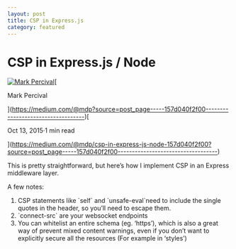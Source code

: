 ```yaml
---
layout: post
title: CSP in Express.js
category: featured
---
```


CSP in Express.js / Node
========================

[![Mark Percival](https://miro.medium.com/fit/c/56/56/0*7RjQVoSZok0VpscY.jpeg)](https://medium.com/@mdp?source=post_page-----157d040f2f00-----------------------------------)[

Mark Percival

](https://medium.com/@mdp?source=post_page-----157d040f2f00-----------------------------------)[

Oct 13, 2015·1 min read

](https://medium.com/@mdp/csp-in-express-js-node-157d040f2f00?source=post_page-----157d040f2f00-----------------------------------)

This is pretty straightforward, but here’s how I implement CSP in an Express middleware layer.

A few notes:

1.  CSP statements like \`self\` and \`unsafe-eval\`need to include the single quotes in the header, so you’ll need to escape them.
2.  \`connect-src\` are your websocket endpoints
3.  You can whitelist an entire schema (eg. ‘https’), which is also a great way of prevent mixed content warnings, even if you don’t want to explicitly secure all the resources (For example in ‘styles’)
